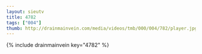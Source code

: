```yaml
--- 
layout: sieutv
title: 4782
tags: ["004"]
thumb: http://drainmainvein.com/media/videos/tmb/000/004/782/player.jpg
---
```

{% include drainmainvein key="4782" %} 
